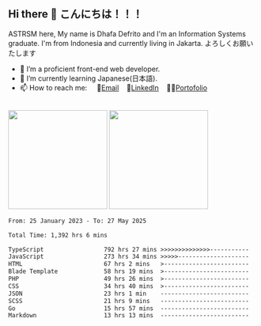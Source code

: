 ## Hi there 👋 こんにちは！！！
ASTRSM here, My name is Dhafa Defrito and I'm an Information Systems graduate. I'm from Indonesia and currently living in Jakarta. よろしくお願いたします

- 🔭 I’m a proficient front-end web developer.
- 🌱 I’m currently learning Japanese(日本語).
- 📫 How to reach me: &nbsp;&nbsp;&nbsp;&nbsp;📧[Email](ddefrito@gmail.com)&nbsp;&nbsp;&nbsp;&nbsp;💼[LinkedIn](https://www.linkedin.com/in/dhafa-defrita-rama-yudistira-9357a9229/)&nbsp;&nbsp;&nbsp;&nbsp;👨‍🎨[Portofolio](https://ddefrito.vercel.app/)

<br>

<div align="left">
  <img src="https://media1.tenor.com/m/F96DSPtSiSgAAAAd/isekaijoucho-kamitsubaki.gif" height=200 />
	<a href="https://last.fm/user/nerumaeni"><img src="https://lastfm-recently-played.vercel.app/api?user=nerumaeni&count=3" height=200 /></a>
</div>

<!--START_SECTION:waka-->

```txt
From: 25 January 2023 - To: 27 May 2025

Total Time: 1,392 hrs 6 mins

TypeScript                 792 hrs 27 mins >>>>>>>>>>>>>>-----------   56.92 %
JavaScript                 273 hrs 34 mins >>>>>--------------------   19.65 %
HTML                       67 hrs 2 mins   >------------------------   04.82 %
Blade Template             58 hrs 19 mins  >------------------------   04.19 %
PHP                        49 hrs 26 mins  >------------------------   03.55 %
CSS                        34 hrs 40 mins  >------------------------   02.49 %
JSON                       23 hrs 1 min    -------------------------   01.65 %
SCSS                       21 hrs 9 mins   -------------------------   01.52 %
Go                         15 hrs 57 mins  -------------------------   01.15 %
Markdown                   13 hrs 13 mins  -------------------------   00.95 %
```

<!--END_SECTION:waka-->
